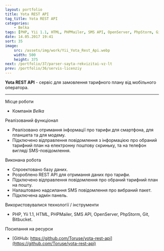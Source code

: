 ```yaml
---
layout: portfolio
title: Yota REST API
tag_title: Yota REST API
categories:
    - Belka
tags: [PHP, Yii 1.1, HTML, PHPMailer, SMS API, OpenServer, PhpStorm, Git, Bitbucket]
date: 14.05.2017 19:41
sort: 35
image: 
    src: /assets/img/work/Yii_Yota_Rest_Api.webp 
    width: 500
    height: 375
next: /portfolio/37/parser-sayta-rekvizitai-vz-lt
prev: /portfolio/36/servis-licenziy
---
```


**Yota REST API** - сервіс для замовлення тарифного плану від мобільного оператора.

---

Місце роботи

* Компанія _Belka_

Реалізований функціонал

* Реалізовано отримання інформації про тарифи для смартфона, для планшета та для модему.
* Підключено відправлення повідомлення з інформацією про обраний тарифний план на електронну поштову скриньку, та на телефон вигляді SMS-повідомлення.

Виконана робота

* Спроектовано базу даних.
* Розроблено REST API для отримання даних про тарифи.
* Підключено відправлення повідомлення про обраний тарифний план на пошту.
* Налаштовано надсилання SMS повідомлення про вибраний пакет.
* Підключена адмін панель.

Використовувалися технології / інструменти

* PHP, Yii 1.1, HTML, PHPMailer, SMS API, OpenServer, PhpStorm, Git, Bitbucket.

Посилання на ресурси

* [GitHub: https://github.com/Toruse/yota-rest-api](https://github.com/Toruse/yota-rest-api)
